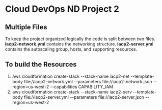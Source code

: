 # Cloud DevOps ND Project 2

## Multiple Files

To keep the project organized logically the code is split between two files. **iacp2-network.yml** contains the networking structure.  **iacp2-server.yml** contains the autoscaling group, hosts, and supporting resources.

## To build the Resources

1. aws cloudformation create-stack --stack-name iacp2-net --template-body file://iacp2-network.yml --parameters file://iacp2-network.json --region=us-west-2 --capabilities CAPABILITY_IAM
2. aws cloudformation create-stack --stack-name iacp2-serv --template-body file://iacp2-server.yml --parameters file://iacp2-server.json --region=us-west-2



